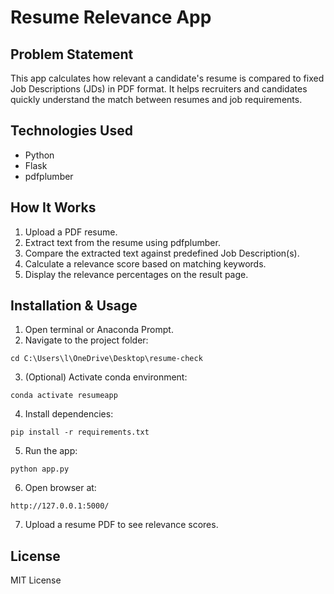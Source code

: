 # Resume Relevance App

## Problem Statement
This app calculates how relevant a candidate's resume is compared to fixed Job Descriptions (JDs) in PDF format. It helps recruiters and candidates quickly understand the match between resumes and job requirements.


## Technologies Used
- Python
- Flask
- pdfplumber

## How It Works
1. Upload a PDF resume.
2. Extract text from the resume using pdfplumber.
3. Compare the extracted text against predefined Job Description(s).
4. Calculate a relevance score based on matching keywords.
5. Display the relevance percentages on the result page.

## Installation & Usage
1. Open terminal or Anaconda Prompt.
2. Navigate to the project folder:
```
cd C:\Users\l\OneDrive\Desktop\resume-check
```
3. (Optional) Activate conda environment:
```
conda activate resumeapp
```
4. Install dependencies:
```
pip install -r requirements.txt
```
5. Run the app:
```
python app.py
```
6. Open browser at:
```
http://127.0.0.1:5000/
```
7. Upload a resume PDF to see relevance scores.

## License
MIT License

